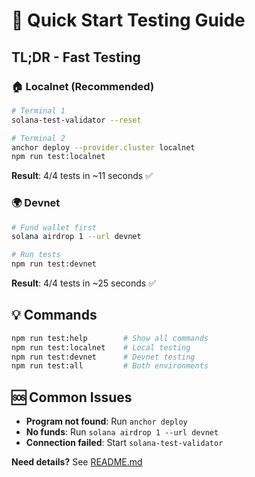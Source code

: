 # 🚀 Quick Start Testing Guide

## TL;DR - Fast Testing

### 🏠 Localnet (Recommended)
```bash
# Terminal 1
solana-test-validator --reset

# Terminal 2  
anchor deploy --provider.cluster localnet
npm run test:localnet
```
**Result**: 4/4 tests in ~11 seconds ✅

### 🌍 Devnet 
```bash
# Fund wallet first
solana airdrop 1 --url devnet

# Run tests
npm run test:devnet  
```
**Result**: 4/4 tests in ~25 seconds ✅

## 💡 Commands
```bash
npm run test:help        # Show all commands
npm run test:localnet    # Local testing
npm run test:devnet      # Devnet testing  
npm run test:all         # Both environments
```

## 🆘 Common Issues
- **Program not found**: Run `anchor deploy`
- **No funds**: Run `solana airdrop 1 --url devnet`
- **Connection failed**: Start `solana-test-validator`

**Need details?** See [README.md](./README.md)
